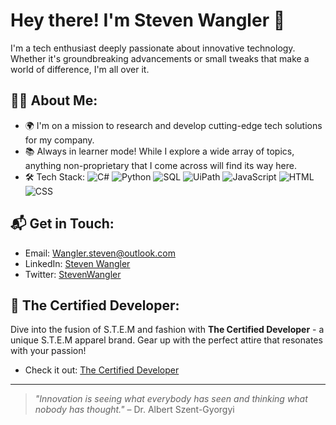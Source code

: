 # Hey there! I'm Steven Wangler 👋

I'm a tech enthusiast deeply passionate about innovative technology. Whether it's groundbreaking advancements or small tweaks that make a world of difference, I'm all over it.

## 🕵️‍♂️ About Me:

- 🌍 I'm on a mission to research and develop cutting-edge tech solutions for my company. 
- 📚 Always in learner mode! While I explore a wide array of topics, anything non-proprietary that I come across will find its way here.
- 🛠 Tech Stack: 
  ![C#](https://img.shields.io/badge/-C%23-239120?style=flat-square&logo=c-sharp)
  ![Python](https://img.shields.io/badge/-Python-3776AB?style=flat-square&logo=python)
  ![SQL](https://img.shields.io/badge/-SQL-336791?style=flat-square&logo=postgresql)
  ![UiPath](https://img.shields.io/badge/-UiPath-FFAE33?style=flat-square&logo=uipath)
  ![JavaScript](https://img.shields.io/badge/-JavaScript-F7DF1E?style=flat-square&logo=javascript)
  ![HTML](https://img.shields.io/badge/-HTML-E34F26?style=flat-square&logo=html5&logoColor=white)
  ![CSS](https://img.shields.io/badge/-CSS-1572B6?style=flat-square&logo=css3)

## 📬 Get in Touch:

- Email: [Wangler.steven@outlook.com](mailto:Wangler.steven@outlook.com)
- LinkedIn: [Steven Wangler](https://www.linkedin.com/in/steven-wangler/) 
- Twitter: [StevenWangler](https://twitter.com/steven_wangler)

## 🎽 The Certified Developer:
Dive into the fusion of S.T.E.M and fashion with **The Certified Developer** - a unique S.T.E.M apparel brand. Gear up with the perfect attire that resonates with your passion! 
- Check it out: [The Certified Developer](https://thecertifieddeveloper.com)

---

> _"Innovation is seeing what everybody has seen and thinking what nobody has thought."_ – Dr. Albert Szent-Gyorgyi

